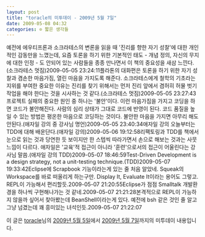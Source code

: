 ```yaml
---
layout: post
title: "toracle의 미투데이 - 2009년 5월 7일"
date: 2009-05-08 04:32
categories: ⊙ 짧은 생각들
---
```


예전에 에우티프론과 소크라테스의 변론을 읽을 때 '진리를 향한 자기 성찰'에 대한 개인적인 감동만을 느꼈는데, 요즘 토론을 하기 위한 기본적인 태도 - 개념 정의, 자신의 무지에 대한 인정 - 도 안되어 있는 사람들을 종종 만나면서 이 책의 중요성을 새삼 느낀다.(소크라테스 멋짐)2009-05-05 23:24:11플라톤의 대화편은 토론을 하기 위한 자기 성찰과 겸손한 마음가짐, 열린 마음을 가지도록 해준다. 소크라테스에게 철학의 기초라는 지위를 부여한 중요한 이유는 진리를 찾기 위해서는 먼저 진리 앞에서 겸허히 허물 벗기 작업을 해야 한다는 것을 시사하는 것 같다.(소크라테스 멋짐)2009-05-05 23:27:43프로젝트 실패의 중요한 원인 중 하나는 '불안'이다. 이런 마음가짐을 가지고 코딩을 하면 코드가 불안해진다. 사람의 심리 상태가 그대로 코드에 반영이 된다. 코드 품질을 높일 수 있는 방법은 평온한 마음으로 코딩하는 것이다. 불안한 마음을 가지면 아무리 해도 안된다.(애자일 강의 중 강사님 명언)2009-05-05 23:40:34애자일 강의 오늘부터는 TDD에 대해 배운단다.(애자일 강의)2009-05-06 19:12:58리팩토링과 TDD를 책에서 눈으로 읽는 것과 당연한 듯 보이지만 한 스텝씩 따라가면서 손으로 해보는 것과는 사뭇 느낌이 다르다. 애자일은 '교육'적 접근이 아니라 '훈련'으로서의 접근이 어울린다는 강사님 말씀.(애자일 강의 TDD)2009-05-07 18:46:59Test-Driven Development is a design strategy, not a unit-testing technique.(TDD)2009-05-07 19:33:42Eclipse에 Scrapbook 기능이라는게 있는 줄 처음 알았네. Squeak의 Workspace를 바로 떠올리게 하는구만. Display It, Evaluate It이라는 용어도 그렇고. REPL이 가능해서 편리할듯.2009-05-07 21:20:55Eclipse가 점점 Smalltalk 개발환경을 하나씩 구현해나가는 것 같네.2009-05-07 21:21:28본격적으로 REPL이 가능하지 않을까 싶어서 찾아봤는데 BeanShell이라는게 있다. 예전에 bsh 같은 것인 줄 알고 그냥 넘겼는데 꽤 흥미있는 녀석인듯.2009-05-07 21:22:07

이 글은 [toracle](http://me2day.net/toracle)님의 [2009년 5월 5일](http://me2day.net/toracle/2009/05/05#23:24:11)에서 [2009년 5월 7일](http://me2day.net/toracle/2009/05/07#21:22:07)까지의 미투데이 내용입니다.


       
